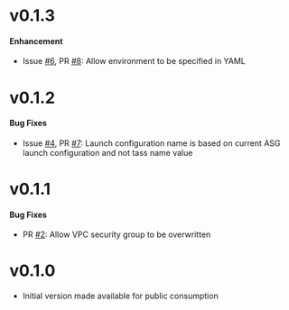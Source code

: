 v0.1.3
==
#### Enhancement
* Issue [#6](https://github.com/Tapjoy/tass/issues/6), PR [#8](https://github.com/Tapjoy/tass/pull/8): Allow environment to be specified in YAML

v0.1.2
==
#### Bug Fixes
* Issue [#4](https://github.com/Tapjoy/tass/issues/4), PR [#7](https://github.com/Tapjoy/tass/pull/7): Launch configuration name is based on current ASG launch configuration and not tass name value

v0.1.1
==
#### Bug Fixes
* PR [#2](https://github.com/Tapjoy/tass/pull/2): Allow VPC security group to be overwritten


v0.1.0
==
* Initial version made available for public consumption
